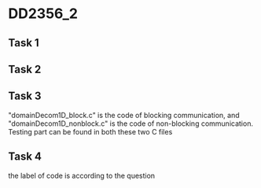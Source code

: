 # DD2356_2
## Task 1
## Task 2
## Task 3
"domainDecom1D_block.c" is the code of blocking communication, and
"domainDecom1D_nonblock.c" is the code of non-blocking communication.  
Testing part can be found in both these two C files
## Task 4
the label of code is according to the question
